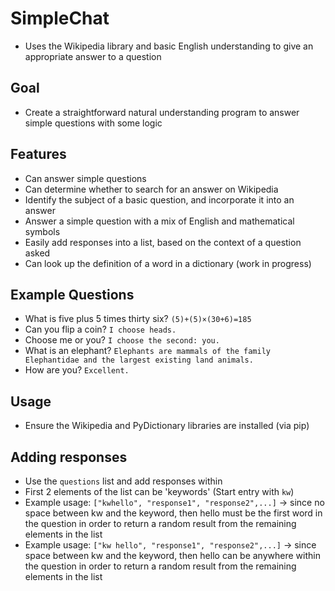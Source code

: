 # SimpleChat
* Uses the Wikipedia library and basic English understanding to give an appropriate answer to a question
## Goal
* Create a straightforward natural understanding program to answer simple questions with some logic
## Features
* Can answer simple questions
* Can determine whether to search for an answer on Wikipedia
* Identify the subject of a basic question, and incorporate it into an answer
* Answer a simple question with a mix of English and mathematical symbols
* Easily add responses into a list, based on the context of a question asked
* Can look up the definition of a word in a dictionary (work in progress)
## Example Questions
* What is five plus 5 times thirty six? `(5)+(5)×(30+6)=185`
* Can you flip a coin? `I choose heads.`
* Choose me or you? `I choose the second: you.`
* What is an elephant? `Elephants are mammals of the family Elephantidae and the largest existing land animals.`
* How are you? `Excellent.`
## Usage
* Ensure the Wikipedia and PyDictionary libraries are installed (via pip)
## Adding responses
* Use the `questions` list and add responses within
* First 2 elements of the list can be 'keywords' (Start entry with `kw`)
* Example usage: `["kwhello", "response1", "response2",...]` -> since no space between kw and the keyword, then hello must be the first word in the question in order to return a random result from the remaining elements in the list
* Example usage: `["kw hello", "response1", "response2",...]` -> since space between kw and the keyword, then hello can be anywhere within the question in order to return a random result from the remaining elements in the list
